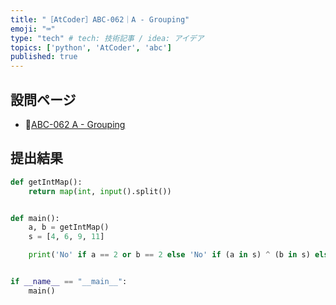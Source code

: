 ```yaml
---
title: "［AtCoder］ABC-062｜A - Grouping"
emoji: "⌨️"
type: "tech" # tech: 技術記事 / idea: アイデア
topics: ['python', 'AtCoder', 'abc']
published: true
---
```


## 設問ページ

- 🔗[ABC-062 A - Grouping](https://atcoder.jp/contests/abc062/tasks/abc062_a)

## 提出結果

```python
def getIntMap():
    return map(int, input().split())


def main():
    a, b = getIntMap()
    s = [4, 6, 9, 11]

    print('No' if a == 2 or b == 2 else 'No' if (a in s) ^ (b in s) else 'Yes')


if __name__ == "__main__":
    main()
```
